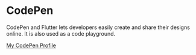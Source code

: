 # CodePen

CodePen and Flutter lets developers easily create and share their designs online. It is also used as a code playground.

[My CodePen Profile](https://codepen.io/mzdm)
